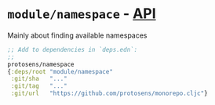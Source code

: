 # `module/namespace` - [API](API.md)

Mainly about finding available namespaces

```clojure
;; Add to dependencies in `deps.edn`:
;;
protosens/namespace
{:deps/root "module/namespace"
 :git/sha   "..."
 :git/tag   "..."
 :git/url   "https://github.com/protosens/monorepo.cljc"}
```

